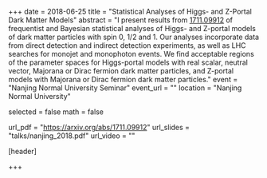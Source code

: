 +++
date = 2018-06-25
title = "Statistical Analyses of Higgs- and Z-Portal Dark Matter Models"
abstract = "I present results from [1711.09912](https://arxiv.org/abs/1711.09912) of frequentist and Bayesian statistical analyses of Higgs- and Z-portal models of dark matter particles with spin 0, 1/2 and 1. Our analyses incorporate data from direct detection and indirect detection experiments, as well as LHC searches for monojet and monophoton events. We find acceptable regions of the parameter spaces for Higgs-portal models with real scalar, neutral vector, Majorana or Dirac fermion dark matter particles, and Z-portal models with Majorana or Dirac fermion dark matter particles."
event = "Nanjing Normal University Seminar"
event_url = ""
location = "Nanjing Normal University"

selected = false
math = false

url_pdf = "https://arxiv.org/abs/1711.09912"
url_slides = "talks/nanjing_2018.pdf"
url_video = ""

[header]

+++
